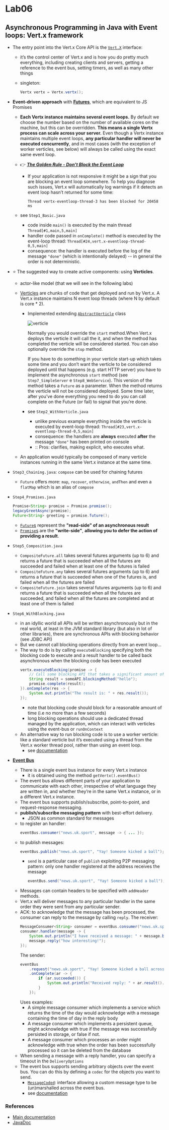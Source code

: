 # Lab06

## Asynchronous Programming in Java with Event loops: Vert.x framework

- The entry point into the Vert.x Core API is the [`Vert.X`](https://vertx.io/docs/apidocs/io/vertx/core/Vertx.html) interface:
  - it’s the control center of Vert.x and is how you do pretty much everything, including creating clients and servers, getting a reference to the event bus, setting timers, as well as many other things
  - singleton:

    ```java
    Vertx vertx = Vertx.vertx();
    ```

- **Event-driven approach** with [**Futures**](https://vertx.io/docs/apidocs/io/vertx/core/Future.html), which are equivalent to JS Promises
  - **Each Vertx instance maintains several event loops.** By default we choose the number based on the number of available cores on the machine, but this can be overridden. **This means a single Vertx process can scale across your server.** Even though a Vertx instance maintains multiple event loops, **any particular handler will never be executed concurrently**, and in most cases (with the exception of worker verticles, see below) will always be called using the exact same event loop.

  - :point_right: <ins>***The Golden Rule - Don’t Block the Event Loop***</ins>
    - If your application is not responsive it might be a sign that you are blocking an event loop somewhere. To help you diagnose such issues, Vert.x will automatically log warnings if it detects an event loop hasn’t returned for some time:
      ```
      Thread vertx-eventloop-thread-3 has been blocked for 20458 ms
      ```

  - see `Step1_Basic.java`
    - code inside `main()` is executed by the main thread `Thread[#1,main,5,main]` 
    - handler code passed in `onComplete()` method is executed by the event-loop thread: `Thread[#24,vert.x-eventloop-thread-0,5,main]`
    - consequence: the handler is executed before the log of the message `"done"` (which is intentionally delayed) -- in general the order is not deterministic.

- :star: The suggested way to create active components: using **Verticles**.
  - actor-like model (that we will see in the following labs)
  - [Verticles](https://vertx.io/docs/apidocs/io/vertx/core/Verticle.html) are chunks of code that get deployed and run by Vert.x. A Vert.x instance maintains N event loop threads (where N by default is core $*$ 2).
    - Implemented extending [`AbstractVerticle`](https://vertx.io/docs/apidocs/io/vertx/core/AbstractVerticle.html) class

      ![verticle](http://www.plantuml.com/plantuml/svg/hLB1QiCm3BtxAmIz9BHV44f8wIuhWnK6kJkE6ZGSErZgo1ZxzyLn2AKm66K-2Fdf-Kbwk6BHGQwzXGyCGiQYKkG4mqKRX7h1u4l1TBOTIeJ6B2_csfXWSYHPV3yky0wCdqH6AU2OaZmnvsxP7C_1zyHOm9BiQqzjkVByaCNm6-jRATsm16q4ZDNCS5YkwypK3nPxTCBtUspkfqlexGPfZ8bteIvkUsBlNfjtD8cxRN6m_ZEgFp_5-fi4Sjq_kJG4Rv3v43gE6Y_4iayDobiR7_7qp_w2KXMwTlePFm00 "verticle")

      Normally you would override the `start` method.When Vert.x deploys the verticle it will call the it, and when the method has completed the verticle will be considered started.
      You can also optionally override the `stop` method.

      If you have to do something in your verticle start-up which takes some time and you don’t want the verticle to be considered deployed until that happens (e.g. start HTTP server) you have to implement the asynchronous `start` method (see `Step7_SimpleServer` e `Step8_WebService`). This version of the method takes a `Future` as a parameter. When the method returns the verticle will not be considered deployed. Some time later, after you’ve done everything you need to do you can call complete on the Future (or fail) to signal that you’re done.

    - see `Step2_WithVerticle.java`
      - unlike previous example everything inside the verticle is executed by event-loop thread: `Thread[#23,vert.x-eventloop-thread-0,5,main]`
      - consequence: the handlers are **always** executed **after** the message `"done"` has been printed on console
      - :: Pros: clarifies, making explicit, who executes what.

  - An application would typically be composed of many verticle instances running in the same Vert.x instance at the same time. 

- `Step3_Chaining.java`: `compose` can be used for chaining futures
  - `Future` offers more: `map`, `recover`, `otherwise`, `andThen` and even a `flatMap` which is an alias of `compose`

- `Step4_Promises.java`
  ```java
  Promise<String> promise = Promise.promise();
  legacyGreetAsync(promise);
  Future<String> greeting = promise.future();
  ```
  - [`Future`s](https://vertx.io/docs/apidocs/io/vertx/core/Future.html) represent the **"read-side" of an asynchronous result**
  - [`Promise`s](https://vertx.io/docs/apidocs/io/vertx/core/Promise.html) are the **"write-side"**, **allowing you to defer the action of providing a result**.

- `Step5_Composition.java`
  - `CompositeFuture.all` takes several futures arguments (up to 6) and returns a future that is succeeded when all the futures are succeeded and failed when at least one of the futures is failed
  - `CompositeFuture.any` takes several futures arguments (up to 6) and returns a future that is succeeded when one of the futures is, and failed when all the futures are failed
  - `CompositeFuture.join` takes several futures arguments (up to 6) and returns a future that is succeeded when all the futures are succeeded, and failed when all the futures are completed and at least one of them is failed

- `Step6_WithBlocking.java`
  - in an idyllic world all APIs will be written asynchronously but in the real world, at least in the JVM standard library (but also in lot of other libraries), there are synchronous APIs with blocking behavior (see JDBC API)
  - But we cannot call blocking operations directly from an event loop...
  - The way to do is by calling `executeBlocking` specifying both the blocking code to execute and a result handler to be called back asynchronous when the blocking code has been executed
    ```java
    vertx.executeBlocking(promise -> {
        // Call some blocking API that takes a significant amount of time to return
        String result = someAPI.blockingMethod("hello");
        promise.complete(result);
    }).onComplete(res -> {
        System.out.println("The result is: " + res.result());
    });
    ```
    - note that blocking code should block for a reasonable amount of time (i.e no more than a few seconds)
    - long blocking operations should use a dedicated thread managed by the application, which can interact with verticles using the event-bus or `runOnContext`
  - An alternative way to run blocking code is to use a worker verticle: like a standard verticle but it’s executed using a thread from the Vert.x worker thread pool, rather than using an event loop.
    - see [documentation](https://vertx.io/docs/apidocs/io/vertx/core/WorkerExecutor.html)

- [**Event Bus**](https://vertx.io/docs/apidocs/io/vertx/core/eventbus/EventBus.html)
  - There is a single event bus instance for every Vert.x instance 
    - it is obtained using the method `getVertx().eventBus()`
  - The event bus allows different parts of your application to communicate with each other, irrespective of what language they are written in, and whether they’re in the same Vert.x instance, or in a different Vert.x instance.
  - The event bus supports publish/subscribe, point-to-point, and request-response messaging.
  - **publish/subscribe messaging pattern** with best-effort delivery.
    - JSON as common standard for messages
  - to register an handler:
    ```java
    eventBus.consumer("news.uk.sport", message -> { ... });
    ```
  - to publish messages:
    ```java
    eventBus.publish("news.uk.sport", "Yay! Someone kicked a ball");
    ```
    - `send` is a particular case of `publish` exploiting P2P messaging pattern: only one handler registered at the address receives the message
      ```java
      eventBus.send("news.uk.sport", "Yay! Someone kicked a ball");
      ```
  - Messages can contain headers to be specified with `addHeader` methods.
  - Vert.x will deliver messages to any particular handler in the same order they were sent from any particular sender.
  - ACK: to acknowledge that the message has been processed, the consumer can reply to the message by calling `reply`.
    The receiver:
    ```java
    MessageConsumer<String> consumer = eventBus.consumer("news.uk.sport");
    consumer.handler(message -> {
        System.out.println("I have received a message: " + message.body());
        message.reply("how interesting!");
    });
    ```
    The sender:
    ```java
    eventBus
        .request("news.uk.sport", "Yay! Someone kicked a ball across a patch of grass")
        .onComplete(ar -> {
            if (ar.succeeded()) {
                System.out.println("Received reply: " + ar.result().body());
            }
        });
    ```
    Uses examples:
    - A simple message consumer which implements a service which returns the time of the day would acknowledge with a message containing the time of day in the reply body
    - A message consumer which implements a persistent queue, might acknowledge with true if the message was successfully persisted in storage, or false if not.
    - A message consumer which processes an order might acknowledge with true when the order has been successfully processed so it can be deleted from the database
  - When sending a message with a reply handler, you can specify a timeout in the `DeliveryOptions`
  - The event bus supports sending arbitrary objects over the event bus. You can do this by defining a `codec` for the objects you want to send.
    - [`MessageCoded`](https://vertx.io/docs/apidocs/io/vertx/core/eventbus/MessageCodec.html): interface allowing a custom message type to be (un)marshalled across the event bus.
    - see [documentation](https://vertx.io/docs/vertx-core/java/#_message_codecs)

### References
- [Main documentation](https://vertx.io/docs/vertx-core/java/)
- [JavaDoc](https://vertx.io/docs/apidocs/overview-summary.html)
